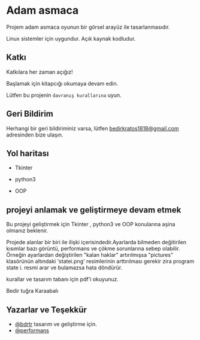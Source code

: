 
# Adam asmaca

Projem adam asmaca oyunun bir görsel arayüz ile tasarlanmasıdır.

Linux sistemler için uygundur.
Açık kaynak kodludur.



## Katkı

Katkılara her zaman açığız!

Başlamak için kitapcığı okumaya devam edin.

Lütfen bu projenin `davranış kurallarına` uyun.

  
## Geri Bildirim

Herhangi bir geri bildiriminiz varsa, lütfen bedirkratos1818@gmail.com  adresinden bize ulaşın.

  
## Yol haritası

- Tkinter

- python3

- OOP

## projeyi anlamak ve geliştirmeye devam etmek

Bu projeyi geliştirmek için Tkinter , python3 ve OOP konularına aşina olmanız beklenir.

Projede alanlar bir biri ile ilişki içerisindedir.Ayarlarda bilmeden değitirilen kısımlar bazı görüntü, performans ve çökme sorunlarına sebep olabilir.
Örneğin ayarlardan değiştirilen "kalan haklar" artırılmışsa "pictures" klasörünün altındaki 'statei.png' resimlerinin arttırılması gerekir zira program state i. resmi arar ve bulamazsa hata döndürür.


kurallar ve tasarım tabanı için pdf'i okuyunuz.

Bedir tuğra Karaabalı

  
## Yazarlar ve Teşekkür

- [@bdrtr](https://github.com/bdrtr) tasarım ve geliştirme için.
- [@performans](http://127.0.0.1:8080/snakeviz/%2Fhome%2Fbedir%2FDocuments%2FvsCode%2Fpython3%2Fhangman%2FProfile.prof)
  
